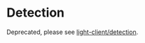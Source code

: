 # Detection

Deprecated, please see [light-client/detection](https://github.com/KYVENetwork/cometbft/v38/blob/v0.38.x/spec/light-client/detection).
